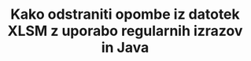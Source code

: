 ---
############################# Static ############################
layout: "auto-gen-gist"
draft: false
path: "sl/redaction/java/annotation/xlsm"
otherformats: CSV DOC DOCM DOCX DOT DOTM DOTX PDF POT POTM PPS PPSM PPSX PPT PPTM PPTX RTF XLS XLSX XLT XLTM XLTX  

############################# Head ############################
head_title: "Uredi XLSM opombe prek regularnega izraza v Java"
head_description: "GroupDocs.Redactions Java API razvijalcem omogoča urejanje opomb iz PDF DOC DOCX RTF XLSX CSV PPT PPTX in slik z uporabo regularnih izrazov v Java"

############################# Header ############################
title: "Kako odstraniti opombe iz datotek XLSM z uporabo regularnih izrazov in Java"
description: "GroupDocs.Redactions Java API omogoča urejanje, skrivanje ali odstranjevanje občutljivih komentarjev iz dokumentov za obdelavo besedil, delovnih listov, predstavitev, PDFs in slik z uporabo regularnih izrazov."

################### SubMenu/Download Button #####################
button:
    enable: true

############################# About ############################
about:
    enable: true
    title: "Kaj je sanacija komentarjev?"
    content: |
        Redakcija ali čiščenje besedila je postopek odstranjevanja zaupnih ali neželenih opomb iz digitalnih dokumentov, pri čemer ostane nedotaknjen preostanek dokumenta ali odstavka, ki jih vsebuje. Redakcija pomaga uporabnikom in organizacijam zaščititi njihove občutljive podatke tako, da jih skrijejo ali trajno odstranijo. Z uporabo GroupDocs.Redaction Java API-ja lahko uporabniki zdaj urejajo, skrivajo ali odstranjujejo občutljivo besedilo iz dokumentov za obdelavo besedil, delovnih listov, predstavitev PDF in rastrskih slikovnih datotek. API ponuja široko paleto možnosti in metod za urejanje zasebnih informacij v dokumentih. Podpira iskanje in urejanje z uporabo regularnih izrazov, uporabo besedilnih (kode izjem) ali grafičnih (obarvani pravokotniki) redigiranja in še veliko več. Zakaj torej ne bi poskusili in avtomatizirali svojega postopka urejanja dokumentov tako, da prenesete API in raziščete njegove osnovne in napredne funkcije.

############################# Steps ############################
steps:
    enable: true
    block:
    - title_left: "Uredite XLSM opombe z uporabo regularnih izrazov v Java"
      content_left: |
        GroupDocs.Redaction omogoča enostavno urejanje podatkov občutljive ali zasebne narave iz vaših dokumentov. Najbolj priljubljen primer redigiranja je odstranitev opombe iz dokumenta. 

        Naslednjo kodo je mogoče uporabiti za uporabo urejanja pripisov v dokumentu z uporabo regularnega izraza. Uporabnikom omogoča, da zamenjajo vse komentarje, pri čemer navajajo "john" z "[redigirano]" kot kodo izjeme,

      title_right: "Odstranite občutljive podatke iz komentarjev XLSM"
      content_right: |
        * Ustvarite primerek razreda [Redactor](https://apireference.groupdocs.com/redaction/java/com.groupdocs.redaction/Redactor) in naložite datoteko XLSM
        * Ustvarite primerek razreda [AnnotationRedaction](https://apireference.groupdocs.com/redaction/java/com.groupdocs.redaction.redactions/AnnotationRedaction)
        * Pokličite metodo redactor.apply z objektom razreda AnnotationRedaction
        * Pokličite metodo redactor.save, da shranite spremembe 

      gisthash: "75d727ec8cec6c416b307caeee59f44b"
      gistfile: "AnnotationRedaction.java"
      
    - title_left: "Sistemske zahteve"
      content_left: |
        GroupDocs.Redaction for Java API-ji so podprti na vseh glavnih platformah in operacijskih sistemih. Za celoten vodnik po sistemskih zahtevah obiščite [sistemske zahteve](https://docs.groupdocs.com/redaction/java/system-requirements) Preden izvedete spodnjo kodo, se prepričajte, da imate v sistemu nameščene naslednje predpogoje :
        * Operacijski sistemi: Microsoft Windows, Linux, MacOS
        * Razvojno okolje: NetBeans, Intellij IDEA, Eclipse itd
        * Java Izvajalno okolje: J2SE 6.0 in novejši
        * Prenesite najnovejšo različico GroupDocs.Redaction for Java pri [Maven](https://repository.groupdocs.com/webapp/#/artifacts/browse/tree/General/repo/com/groupdocs/groupdocs-redaction)
        
      title_right: "Kako uporabljati GroupDocs.Redaction?"
      content_right: |
        * Omogočite uporabnikom, da dodajo oblike dokumentov po meri in vrste redigiranja
        * Za odstranitev občutljivih informacij ni potrebna dodatna programska oprema
        * Možnost nastavitve dokumenta upodabljanja obsega strani kot PDF
        * Enostaven način urejanja različnih vrst metapodatkov: ime avtorja, različica, naslov, zadeva, opis in še veliko več
        * Ekstrakcija informacij o dokumentu - vrsta datoteke, število strani itd.

############################# Demos ############################
demos:
    enable: true
############################# About Formats ############################
about_formats:
    enable: true
############################# More Formats ############################
more_formats:
    enable: true

############################# Back to top ###############################
back_to_top:
    enable: true
---